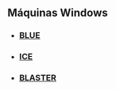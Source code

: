 ## Máquinas Windows

- ### [BLUE](Blue/Blue.md)

- ### [ICE](Ice/Ice.md)

- ### [BLASTER](Blaster/Blaster.md)
